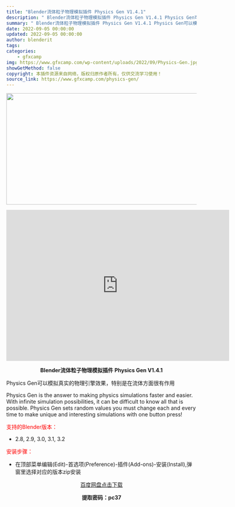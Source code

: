 ```yaml
---
title: "Blender流体粒子物理模拟插件 Physics Gen V1.4.1"
description: "﻿ Blender流体粒子物理模拟插件 Physics Gen V1.4.1 Physics Gen可以模拟真实的物理引擎效果，特别是在流体方面很有作用 Physics Gen is the answ..."
summary: "﻿ Blender流体粒子物理模拟插件 Physics Gen V1.4.1 Physics Gen可以模拟真实的物理引擎效果，特别是在流体方面很有作用 Physics Gen is the answ..."
date: 2022-09-05 00:00:00
updated: 2022-09-05 00:00:00
author: blenderit
tags: 
categories:
    - gfxcamp
img: https://www.gfxcamp.com/wp-content/uploads/2022/09/Physics-Gen.jpg
showGetMethod: false
copyright: 本插件资源来自网络，版权归原作者所有，仅供交流学习使用！
source_link: https://www.gfxcamp.com/physics-gen/
---
```

<div><p><img decoding="async" class="aligncenter size-full wp-image-106665" src="https://www.gfxcamp.com/wp-content/uploads/2022/09/Physics-Gen.jpg" data-src="https://www.gfxcamp.com/wp-content/uploads/2022/09/Physics-Gen.jpg" alt="" width="590" height="295" data-srcset="https://www.gfxcamp.com/wp-content/uploads/2022/09/Physics-Gen.jpg 590w, https://www.gfxcamp.com/wp-content/uploads/2022/09/Physics-Gen-150x75.jpg 150w" data-sizes="(max-width: 590px) 100vw, 590px"></p><p style="text-align: center;"><iframe loading="lazy" src="https://player.youku.com/embed/XNTg5OTMwNDIyMA==" width="590" height="400" frameborder="0" allowfullscreen="allowfullscreen" data-mce-fragment="1"><span data-mce-type="bookmark" style="display: inline-block; width: 0px; overflow: hidden; line-height: 0;" class="mce_SELRES_start">﻿</span></iframe></p><p style="text-align: center;"><strong>Blender流体粒子物理模拟插件 Physics Gen V1.4.1</strong></p><p>Physics Gen可以模拟真实的物理引擎效果，特别是在流体方面很有作用</p><p>Physics Gen is the answer to making physics simulations faster and easier. With infinite simulation possibilities, it can be difficult to know all that is possible. Physics Gen sets random values you must change each and every time to make unique and interesting simulations with one button press!</p><p style="text-align: left;"><span style="color: #ff0000;">支持的Blender版本：</span></p><ul>
<li style="text-align: left;">2.8, 2.9, 3.0, 3.1, 3.2</li>
</ul><p style="text-align: left;"><span style="color: #ff0000;">安装步骤：</span></p><ul>
<li>在顶部菜单编辑(Edit)-首选项(Preference)-插件(Add-ons)-安装(Install),弹窗里选择对应的版本zip安装</li>
</ul><p style="text-align: center;"><a class="maxbutton-3 maxbutton maxbutton-baidu" target="_blank" rel="noopener" href="https://pan.baidu.com/s/1kKmYMd0PufzF0QlENV8IxA?pwd=pc37"><span class="mb-text">百度网盘点击下载</span></a></p><p style="text-align: center;"><strong>提取密码：pc37</strong></p></div>